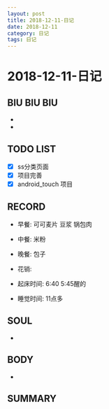```yaml
---
layout: post
title: 2018-12-11-日记
date: 2018-12-11
category: 日记
tags: 日记
---
```

# 2018-12-11-日记
## BIU BIU BIU
- 
- 
 
## TODO LIST
- [x] ss分类页面
- [x] 项目完善
- [x] android_touch 项目
 
## RECORD
- 早餐:  可可麦片 豆浆 锅包肉
- 中餐:  米粉
- 晚餐:  包子
 
- 花销:  
 
- 起床时间:  6:40 5:45醒的
- 睡觉时间:  11点多
 
## SOUL
- 
 
## BODY
- 
 
## SUMMARY
 
 
